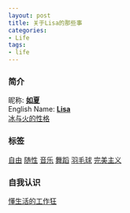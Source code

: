 ```yaml
---
layout: post
title: 关于Lisa的那些事
categories:
- Life
tags:
- life
---
```


### 简介
昵称: [**如夏**]()  
English Name: [**Lisa**]()  
[冰与火的性格]()

### 标签
[自由]()  [随性]() [音乐]() [舞蹈]() [羽毛球]() [完美主义]()

### 自我认识
[懂生活的工作狂]()